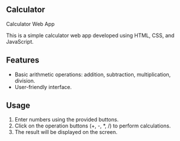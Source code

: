 ## Calculator
Calculator Web App

This is a simple calculator web app developed using HTML, CSS, and JavaScript.

## Features

- Basic arithmetic operations: addition, subtraction, multiplication, division.
- User-friendly interface.

## Usage

1. Enter numbers using the provided buttons.
2. Click on the operation buttons (+, -, *, /) to perform calculations.
3. The result will be displayed on the screen.

